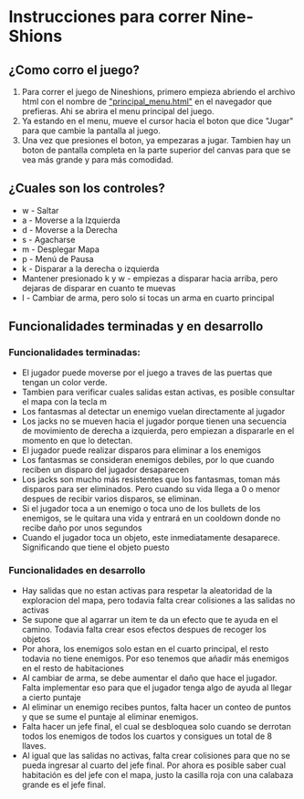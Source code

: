 # **Instrucciones para correr Nine-Shions**

## **¿Como corro el juego?**
  1. Para correr el juego de Nineshions, primero empieza abriendo el archivo html con el nombre de ["principal_menu.html"](https://github.com/santiagoarista/Videogames-team/blob/main/game/html/principal_menu.html) en el navegador que prefieras. Ahi se abrira el menu principal del juego.
  2. Ya estando en el menu, mueve el cursor hacia el boton que dice "Jugar" para que cambie la pantalla al juego.
  3. Una vez que presiones el boton, ya empezaras a jugar. Tambien hay un boton de pantalla completa en la parte superior del canvas para que se vea más grande y para más comodidad.

## **¿Cuales son los controles?**
  - w - Saltar
  - a - Moverse a la Izquierda
  - d - Moverse a la Derecha
  - s - Agacharse
  - m - Desplegar Mapa
  - p - Menú de Pausa
  - k - Disparar a la derecha o izquierda
  - Mantener presionado k y w - empiezas a disparar hacia arriba, pero dejaras de disparar en cuanto te muevas
  - l - Cambiar de arma, pero solo si tocas un arma en cuarto principal

## **Funcionalidades terminadas y en desarrollo**
### Funcionalidades terminadas:
  - El jugador puede moverse por el juego a traves de las puertas que tengan un color verde.
  - Tambien para verificar cuales salidas estan activas, es posible consultar el mapa con la tecla m
  - Los fantasmas al detectar un enemigo vuelan directamente al jugador
  - Los jacks no se mueven hacia el jugador porque tienen una secuencia de movimiento de derecha a izquierda, pero empiezan a dispararle en el momento en que lo detectan.
  - El jugador puede realizar disparos para eliminar a los enemigos
  - Los fantasmas se consideran enemigos debiles, por lo que cuando reciben un disparo del jugador desaparecen
  - Los jacks son mucho más resistentes que los fantasmas, toman más disparos para ser eliminados. Pero cuando su vida llega a 0 o menor despues de recibir varios disparos, se eliminan.
  - Si el jugador toca a un enemigo o toca uno de los bullets de los enemigos, se le quitara una vida y entrará en un cooldown donde no recibe daño por unos segundos
  - Cuando el jugador toca un objeto, este inmediatamente desaparece. Significando que tiene el objeto puesto

### Funcionalidades en desarrollo
  - Hay salidas que no estan activas para respetar la aleatoridad de la exploracion del mapa, pero todavia falta crear colisiones a las salidas no activas
  - Se supone que al agarrar un item te da un efecto que te ayuda en el camino. Todavia falta crear esos efectos despues de recoger los objetos
  - Por ahora, los enemigos solo estan en el cuarto principal, el resto todavia no tiene enemigos. Por eso tenemos que añadir más enemigos en el resto de habitaciones
  - Al cambiar de arma, se debe aumentar el daño que hace el jugador. Falta implementar eso para que el jugador tenga algo de ayuda al llegar a cierto puntaje
  - Al eliminar un enemigo recibes puntos, falta hacer un conteo de puntos y que se sume el puntaje al eliminar enemigos.
  - Falta hacer un jefe final, el cual se desbloquea solo cuando se derrotan todos los enemigos de todos los cuartos y consigues un total de 8 llaves.
  - Al igual que las salidas no activas, falta crear colisiones para que no se pueda ingresar al cuarto del jefe final. Por ahora es posible saber cual habitación es del jefe con el mapa, justo la casilla roja con una calabaza grande es el jefe final. 

